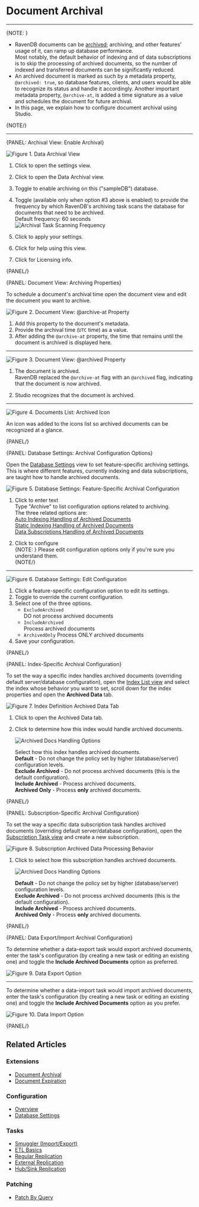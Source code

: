 ﻿# Document Archival
---

{NOTE: }

* RavenDB documents can be [archived](../../../server/extensions/archival); 
  archiving, and other features' usage of it, can ramp up database performance.  
  Most notably, the default behavior of indexing and of data subscriptions is 
  to skip the processing of archived documents, so the number of indexed and 
  transferred documents can be significantly reduced.  
* An archived document is marked as such by a metadata property, `@archived: true`, 
  so database features, clients, and users would be able to recognize its 
  status and handle it accordingly. Another important metadata property, 
  `@archive-at`, is added a time signature as a value and schedules the 
  document for future archival.  
* In this page, we explain how to configure document archival using Studio.  

{NOTE/}

---

{PANEL: Archival View: Enable Archival}

![Figure 1. Data Archival View](images/data-archival-01.png "Data Archival View")

1. Click to open the settings view.  

2. Click to open the Data Archival view.  

3. Toggle to enable archiving on this ("sampleDB") database.  

4. Toggle (available only when option #3 above is enabled) to provide the frequency 
   by which RavenDB's archiving task scans the database for documents that need to 
   be archived.  
   Default frequency: 60 seconds  
   ![Archival Task Scanning Frequency](images/data-archival-02.png "Archival Task Scanning Frequency")

5. Click to apply your settings.  

6. Click for help using this view.  

7. Click for Licensing info.  

{PANEL/}

{PANEL: Document View: Archiving Properties}

To schedule a document's archival time open the document view and edit the 
document you want to archive.  

![Figure 2. Document View: @archive-at Property](images/data-archival_archive-at-property.png "Document View: @archive-at Property")

1. Add this property to the document's metadata.  
2. Provide the archival time (`UTC` time) as a value.  
3. After adding the `@archive-at` property, the time that remains until the document is archived is displayed here.  

---

![Figure 3. Document View: @archived Property](images/data-archival_archived-property.png "Document View: @archived Property")

1. The document is archived.  
   RavenDB replaced the `@archive-at` flag with an `@archived` flag, 
   indicating that the document is now archived.  

2. Studio recognizes that the document is archived.  

---

![Figure 4. Documents List: Archived Icon](images/data-archival_documents-list-archived-icon.png "Documents List: Archived Icon")

An icon was added to the icons list so archived documents can be recognized at a glance.  

{PANEL/}

{PANEL: Database Settings: Archival Configuration Options}

Open the [Database Settings](../../../studio/database/settings/database-settings) 
view to set feature-specific archiving settings.  
This is where different features, currently indexing and data subscriptions, 
are taught how to handle archived documents.  

![Figure 5. Database Settings: Feature-Specific Archival Configuration](images/data-archival_database-settings-01.png "Database Settings: Feature-Specific Archival Configuration")

1. Click to enter text  
   Type "Archive" to list configuration options related to archiving.  
   The three related options are:  
   [Auto Indexing Handling of Archived Documents](../../../server/extensions/archival#section)  
   [Static Indexing Handling of Archived Documents](../../../server/extensions/archival#section-1)  
   [Data Subscriptions Handling of Archived Documents](../../../server/extensions/archival#section-2)  

2. Click to configure  
   {NOTE: }
   Please edit configuration options only if you're sure you understand them.  
   {NOTE/}

---

![Figure 6. Database Settings: Edit Configuration](images/data-archival_database-settings-02.png "Database Settings: Edit Configuration")

1. Click a feature-specific configuration option to edit its settings.  
2. Toggle to override the current configuration.  
3. Select one of the three options.  
    * `ExcludeArchived`  
      DO not process archived documents  
    * `IncludeArchived`  
      Process archived documents  
    * `ArchivedOnly`
      Process ONLY archived documents  
4. Save your configuration.

{PANEL/}

{PANEL: Index-Specific Archival Configuration}

To set the way a specific index handles archived documents (overriding default 
server/database configuration), open the [Index List view](../../../studio/database/indexes/indexes-list-view) 
and select the index whose behavior you want to set, scroll down for the index 
properties and open the **Archived Data** tab.  

![Figure 7. Index Definition Archived Data Tab](images/data-archival_index-definition-archived-data.png "Index Definition Archived Data Tab")

1. Click to open the Archived Data tab.  
2. Click to determine how this index would handle archived documents.  
   
      ![Archived Docs Handling Options](images/data-archival_archived-docs-handling-options.png "Archived Docs Handling Options")

      Select how this index handles archived documents.  
      **Default** - Do not change the policy set by higher (database/server) configuration levels.  
      **Exclude Archived** - Do not process archived documents (this is the default configuration).  
      **Include Archived** - Process archived documents.  
      **Archived Only** - Process **only** archived documents.  

{PANEL/}

{PANEL: Subscription-Specific Archival Configuration}

To set the way a specific data subscription task handles archived documents (overriding default 
server/database configuration), open the [Subscription Task view](../../../studio/database/indexes/indexes-list-view) 
and create a new subscription.  

![Figure 8. Subscription Archived Data Processing Behavior](images/data-archival_data-subscription-definition-archived-data.png "Subscription Archived Data Processing Behavior")

1. Click to select how this subscription handles archived documents.  
   
      ![Archived Docs Handling Options](images/data-archival_archived-docs-handling-options.png "Archived Docs Handling Options")

      **Default** - Do not change the policy set by higher (database/server) configuration levels.  
      **Exclude Archived** - Do not process archived documents (this is the default configuration).  
      **Include Archived** - Process archived documents.  
      **Archived Only** - Process **only** archived documents.  

{PANEL/}

{PANEL: Data Export/Import Archival Configuration}

To determine whether a data-export task would export archived documents, 
enter the task's configuration (by creating a new task or editing an existing 
one) and toggle the **Include Archived Documents** option as preferred.  

![Figure 9. Data Export Option](images/data-archival_export-task-option.png "Data Export Option")

---

To determine whether a data-import task would import archived documents, 
enter the task's configuration (by creating a new task or editing an existing 
one) and toggle the **Include Archived Documents** option as you prefer.  

![Figure 10. Data Import Option](images/data-archival_import-task-option.png "Data Import Option")

{PANEL/}


## Related Articles

### Extensions
- [Document Archival](../../../server/extensions/archival)  
- [Document Expiration](../../../server/extensions/expiration)  

### Configuration
- [Overview](../../../server/configuration/configuration-options#settings.json)  
- [Database Settings](../../../studio/database/settings/database-settings#view-database-settings)  

### Tasks
- [Smuggler (Import/Export)](../../../client-api/smuggler/what-is-smuggler) 
- [ETL Basics](../../../server/ongoing-tasks/etl/basics)  
- [Regular Replication](../../../server/clustering/replication/replication)  
- [External Replication](../../../server/ongoing-tasks/external-replication)  
- [Hub/Sink Replication](../../../server/ongoing-tasks/hub-sink-replication)  

### Patching
- [Patch By Query](../../../client-api/rest-api/queries/patch-by-query)  
